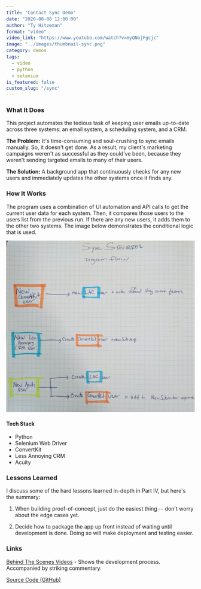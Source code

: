```yaml
---
title: "Contact Sync Demo"
date: "2020-08-08 12:00:00"
author: "Ty Hitzeman"
format: "video"
video_link: "https://www.youtube.com/watch?v=myQNojFgcjc"
image: "../images/thumbnail-sync.png"
category: demos
tags:
  - video
  - python
  - selenium
is_featured: false
custom_slug: "/sync"
---
```

### What It Does

This project automates the tedious task of keeping user emails up-to-date across three systems: an email system, a scheduling system, and a CRM.

**The Problem:**
It's time-consuming and soul-crushing to sync emails manually. So, it doesn't get done. As a result, my client's marketing campaigns weren't as successful as they could've been, because they weren't sending targeted emails to many of their users.

**The Solution:**
A background app that continuously checks for any new users and immediately updates the other systems once it finds any.


### How It Works

The program uses a combination of UI automation and API calls to get the current user data for each system. Then, it compares those users to the users list from the previous run. If there are any new users, it adds them to the other two systems. The image below demonstrates the conditional logic that is used.

![Program Flow](../images/sync-diagram.jpg)

#### Tech Stack

- Python
- Selenium Web Driver
- ConvertKit
- Less Annoying CRM
- Acuity

### Lessons Learned

I discuss some of the hard lessons learned in-depth in Part IV, but here's the summary:

1. When building proof-of-concept, just do the easiest thing -- don't worry about the edge cases yet.

2. Decide how to package the app up front instead of waiting until development is done. Doing so will make deployment and testing easier.

### Links
[Behind The Scenes Videos](https://www.youtube.com/playlist?list=PLrqlY5j4-vQMXfZe-UQP-jrFebYJuqUI_) - Shows the development process. Accompanied by striking commentary.

[Source Code (GitHub)](https://github.com/tyler-hitzeman/sync-squirrel)
